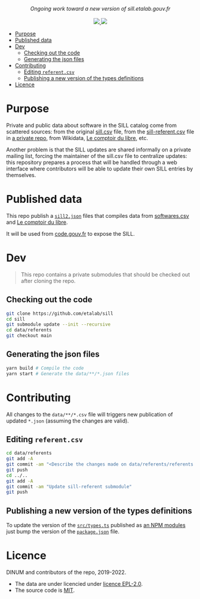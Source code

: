 <p align="center">
    <i>Ongoing work toward a new version of sill.etalab.gouv.fr</i>
    <br>
    <br>
    <a href="https://github.com/etalab/sill/actions">
      <img src="https://github.com/etalab/sill/workflows/ci/badge.svg?branch=main">
    </a>
    <a href="https://github.com/etalab/sill#licence">
      <img src="https://img.shields.io/npm/l/sillfr">
    </a>
</p>

-   [Purpose](#purpose)
-   [Published data](#published-data)
-   [Dev](#dev)
    -   [Checking out the code](#checking-out-the-code)
    -   [Generating the json files](#generating-the-json-files)
-   [Contributing](#contributing)
    -   [Editing `referent.csv`](#editing-referentcsv)
    -   [Publishing a new version of the types definitions](#publishing-a-new-version-of-the-types-definitions)
-   [Licence](#licence)

# Purpose

Private and public data about software in the SILL catalog come from scattered sources: from the original [sill.csv](data/softwares/sill.csv) file,
from the [sill-referent.csv](data/referents/referents.csv) file in [a private repo](https://github.com/etalab/sill-referents), from Wikidata, [Le comptoir du libre](https://comptoir-du-libre.org/), etc.

Another problem is that the SILL updates are shared informally on a private mailing list, forcing the maintainer of the sill.csv file to centralize updates: this
repository prepares a process that will be handled through a web interface where contributors will be able to update their own SILL entries by themselves.

# Published data

This repo publish a [`sill2.json`](https://code.gouv.fr/data/sill2.json) files that compiles data from [softwares.csv](data/softwares/softwares.csv)
and [Le comptoir du libre](https://comptoir-du-libre.org/).

It will be used from [code.gouv.fr](https://code.gouv.fr/) to expose the SILL.

# Dev

> This repo contains a private submodules that should be
> checked out after cloning the repo.

## Checking out the code

```bash
git clone https://github.com/etalab/sill
cd sill
git submodule update --init --recursive
cd data/referents
git checkout main
```

## Generating the json files

```bash
yarn build # Compile the code
yarn start # Generate the data/**/*.json files
```

# Contributing

All changes to the `data/**/*.csv` file will triggers
new publication of updated `*.json` (assuming the changes are valid).

## Editing `referent.csv`

```bash
cd data/referents
git add -A
git commit -am "<Describe the changes made on data/referents/referents.csv>"
git push
cd ../..
git add -A
git commit -am "Update sill-referent submodule"
git push
```

## Publishing a new version of the types definitions

To update the version of the [`src/types.ts`](/src/types.ts) published
as [an NPM modules](https://www.npmjs.com/package/sillfr) just bump the version
of the [`package.json`](/package.json) file.

# Licence

DINUM and contributors of the repo, 2019-2022.

-   The data are under licencied under [licence EPL-2.0](LICENSES/LICENSE.EPL-2.0.txt).
-   The source code is [MIT](LICENSES/LICENSE.MIT.md).
